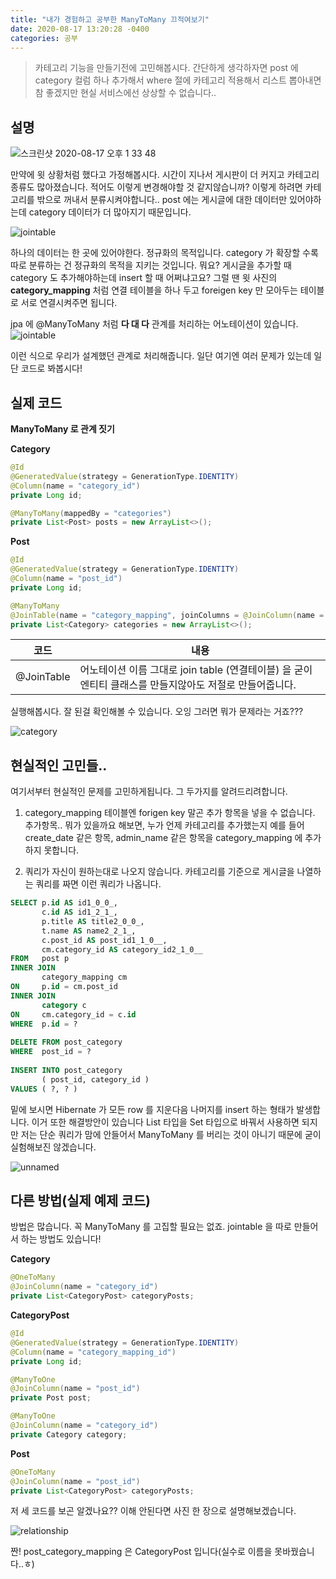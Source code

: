```yaml
---
title: "내가 경험하고 공부한 ManyToMany 끄적여보기"     
date: 2020-08-17 13:20:28 -0400
categories: 공부
---
```


>카테고리 기능을 만들기전에 고민해봅시다. 간단하게 생각하자면 post 에 category 컬럼 하나 추가해서 
where 절에 카테고리 적용해서 리스트 뽑아내면 참 좋겠지만 현실 서비스에선 상상할 수 없습니다..

## 설명
![스크린샷 2020-08-17 오후 1 33 48](https://user-images.githubusercontent.com/45488643/90357574-686a5b80-e08e-11ea-8c25-b3b96e4dda20.png)

만약에 윗 상황처럼 했다고 가정해봅시다. 시간이 지나서 게시판이 더 커지고 카테고리 종류도 많아졌습니다.
적어도 이렇게 변경해야할 것 같지않습니까? 이렇게 하려면 카테고리를 밖으로 꺼내서 분류시켜야합니다.. post 에는 게시글에 대한 
데이터만 있어야하는데 category 데이터가 더 많아지기 때문입니다.

![jointable](https://user-images.githubusercontent.com/45488643/90357196-12e17f00-e08d-11ea-8871-a61482355549.png)

하나의 데이터는 한 곳에 있어야한다. 정규화의 목적입니다. category 가 확장할 수록 따로 분류하는 건 정규화의 목적을 지키는 것입니다.
뭐요? 게시글을 추가할 때 category 도 추가해야하는데 insert 할 때 어쩌냐고요? 그럴 땐 윗 사진의 **category_mapping** 처럼 연결 테이블을 하나 두고 
foreigen key 만 모아두는 테이블로 서로 연결시켜주면 됩니다.


jpa 에 @ManyToMany 처럼 **다 대 다** 관계를 처리하는 어노테이션이 있습니다.
![jointable](https://user-images.githubusercontent.com/45488643/90357196-12e17f00-e08d-11ea-8871-a61482355549.png)

이런 식으로 우리가 설계했던 관계로 처리해줍니다. 일단 여기엔 여러 문제가 있는데 일단 코드로 봐봅시다!

## 실제 코드
**ManyToMany 로 관계 짓기**

**Category**
```java
@Id
@GeneratedValue(strategy = GenerationType.IDENTITY)
@Column(name = "category_id")
private Long id;

@ManyToMany(mappedBy = "categories")
private List<Post> posts = new ArrayList<>();
```

**Post**
```java
@Id
@GeneratedValue(strategy = GenerationType.IDENTITY)
@Column(name = "post_id")
private Long id;

@ManyToMany
@JoinTable(name = "category_mapping", joinColumns = @JoinColumn(name = "post_id"), inverseJoinColumns = @JoinColumn(name = "category_id"))
private List<Category> categories = new ArrayList<>();
```

|코드|내용|
|------|---|
|@JoinTable|어노테이션 이름 그대로 join table (연결테이블) 을 굳이 엔티티 클래스를 만들지않아도 저절로 만들어줍니다.|

실행해봅시다. 잘 된걸 확인해볼 수 있습니다. 오잉 그러면 뭐가 문제라는 거죠???

![category](https://user-images.githubusercontent.com/45488643/90359010-b2554080-e092-11ea-8e7b-5ffa60173d26.png)

## 현실적인 고민들..

여기서부터 현실적인 문제를 고민하게됩니다. 그 두가지를 알려드리려합니다.

1. category_mapping 테이블엔 forigen key 말곤 추가 항목을 넣을 수 없습니다. 추가항목..
뭐가 있을까요 해보면, 누가 언제 카테고리를 추가했는지 예를 들어 create_date 같은 항목,
admin_name 같은 항목을 category_mapping 에 추가하지 못합니다.

2. 쿼리가 자신이 원하는대로 나오지 않습니다. 카테고리를 기준으로 게시글을 나열하는 쿼리를 짜면
이런 쿼리가 나옵니다.

```sql
SELECT p.id AS id1_0_0_,
       c.id AS id1_2_1_,
       p.title AS title2_0_0_,
       t.name AS name2_2_1_,
       c.post_id AS post_id1_1_0__,
       cm.category_id AS category_id2_1_0__
FROM   post p
INNER JOIN
       category_mapping cm
ON     p.id = cm.post_id
INNER JOIN
       category c
ON     cm.category_id = c.id
WHERE  p.id = ?
 
DELETE FROM post_category
WHERE  post_id = ?
 
INSERT INTO post_category
       ( post_id, category_id )
VALUES ( ?, ? )
```
밑에 보시면 Hibernate 가 모든 row 를 지운다음 나머지를 insert 하는 형태가 발생합니다.
이거 또한 해결방안이 있습니다 List 타입을 Set 타입으로 바꿔서 사용하면 되지만 저는 단순 쿼리가 맘에 안들어서
ManyToMany 를 버리는 것이 아니기 때문에 굳이 실험해보진 않겠습니다.

![unnamed](https://user-images.githubusercontent.com/45488643/90359900-1aa52180-e095-11ea-9f92-a48a70f43431.jpg)

## 다른 방법(실제 예제 코드)

방법은 많습니다. 꼭 ManyToMany 를 고집할 필요는 없죠.
jointable 을 따로 만들어서 하는 방법도 있습니다!

**Category**
```java
@OneToMany
@JoinColumn(name = "category_id")
private List<CategoryPost> categoryPosts;
```

**CategoryPost**
```java
@Id
@GeneratedValue(strategy = GenerationType.IDENTITY)
@Column(name = "category_mapping_id")
private Long id;

@ManyToOne
@JoinColumn(name = "post_id")
private Post post;

@ManyToOne
@JoinColumn(name = "category_id")
private Category category;
```

**Post**
```java
@OneToMany
@JoinColumn(name = "post_id")
private List<CategoryPost> categoryPosts;
```

저 세 코드를 보곤 알겠나요?? 이해 안된다면 사진 한 장으로 설명해보겠습니다.

![relationship](https://user-images.githubusercontent.com/45488643/90372889-12a4ac00-e0ac-11ea-9e6a-0467465b8a5a.png)

짠! post_category_mapping 은 CategoryPost 입니다(실수로 이름을 못바꿨습니다..ㅎ)





